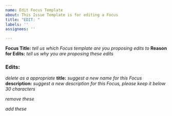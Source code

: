 ```yaml
---
name: Edit Focus Template
about: This Issue Template is for editing a Focus
title: "EDIT: "
labels: ''
assignees: ''

---
```


**Focus Title:** *tell us which Focus template are you proposing edits to*
**Reason for Edits:** *tell us why you are proposing these edits*

### Edits:
*delete as a appropriate*
**title:** *suggest a new name for this Focus*
**description:** *suggest a new description for this Focus, please keep it below 30 characters*

*remove these*
<Replace this text with your i= and e=, one per line>

*add these*
<Replace this text with your i= and e=, one per line>
